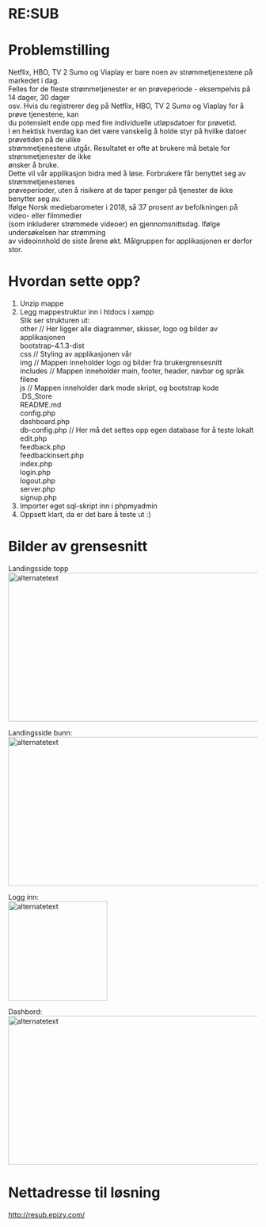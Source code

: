 # RE:SUB

# Problemstilling

Netflix, HBO, TV 2 Sumo og Viaplay er bare noen av strømmetjenestene på markedet i dag.<br>
Felles for de fleste strømmetjenester er en prøveperiode - eksempelvis på 14 dager, 30 dager<br>
osv. Hvis du registrerer deg på Netflix, HBO, TV 2 Sumo og Viaplay for å prøve tjenestene, kan<br>
du potensielt ende opp med fire individuelle utløpsdatoer for prøvetid.<br>
I en hektisk hverdag kan det være vanskelig å holde styr på hvilke datoer prøvetiden på de ulike<br>
strømmetjenestene utgår. Resultatet er ofte at brukere må betale for strømmetjenester de ikke<br>
ønsker å bruke.<br>
Dette vil vår applikasjon bidra med å løse. Forbrukere får benyttet seg av strømmetjenestenes<br>
prøveperioder, uten å risikere at de taper penger på tjenester de ikke benytter seg av.<br>
Ifølge Norsk mediebarometer i 2018, så 37 prosent av befolkningen på video- eller filmmedier<br>
(som inkluderer strømmede videoer) en gjennomsnittsdag. Ifølge undersøkelsen har strømming<br>
av videoinnhold de siste årene økt. Målgruppen for applikasjonen er derfor stor.<br>

# Hvordan sette opp?

1. Unzip mappe<br>
2. Legg mappestruktur inn i htdocs i xampp<br>
Slik ser strukturen ut:<br>
other     // Her ligger alle diagrammer, skisser, logo og bilder av applikasjonen<br>
bootstrap-4.1.3-dist<br>
css       // Styling av applikasjonen vår<br>
img       // Mappen inneholder logo og bilder fra brukergrensesnitt<br>
includes  // Mappen inneholder main, footer, header, navbar og språk filene<br>
js        // Mappen inneholder dark mode skript, og bootstrap kode<br>
.DS_Store<br>
README.md<br>
config.php<br>
dashboard.php<br>
db-config.php // Her må det settes opp egen database for å teste lokalt <br> 
edit.php<br>
feedback.php<br>
feedbackinsert.php<br>
index.php<br>
login.php<br>
logout.php<br>
server.php<br>
signup.php<br>
3. Importer eget sql-skript inn i phpmyadmin<br>
4. Oppsett klart, da er det bare å teste ut :)

# Bilder av grensesnitt
Landingsside topp<br>
<img src="https://github.com/andreas-knutsen/RE-SUB/blob/master/img/seksjon1.png" alt="alternatetext" width="600" height="300"><br>

Landingsside bunn:<br>
<img src="https://github.com/andreas-knutsen/RE-SUB/blob/master/img/landingsside.png" alt="alternatetext" width="600" height="300"><br>

Logg inn:<br>
<img src="https://github.com/andreas-knutsen/RE-SUB/blob/master/img/login.png" alt="alternatetext" width="200" height="200"><br>

Dashbord:<br>
<img src="https://github.com/andreas-knutsen/RE-SUB/blob/master/img/3cards.png" alt="alternatetext" width="600" height="300"><br>

# Nettadresse til løsning
http://resub.epizy.com/
